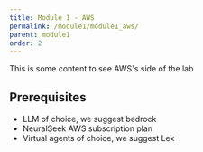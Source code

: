 ```yaml
---
title: Module 1 - AWS
permalink: /module1/module1_aws/
parent: module1
order: 2
---
```



This is some content to see AWS's side of the lab

## Prerequisites
- LLM of choice, we suggest bedrock
- NeuralSeek AWS subscription plan
- Virtual agents of choice, we suggest Lex
